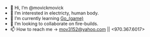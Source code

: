 - 👋 Hi, I’m @movickmovick
- 👀 I’m interested in electricty, human body. 
- 🌱 I’m currently learning [Go_(game)](https://en.wikipedia.org/wiki/Go_(game))
- 💞️ I’m looking to collaborate on fire-builds.
- 📫 How to reach me -> mov3152@yahoo.com || <970.367.6017>

<!---
movickmovick/movickmovick is a ✨ special ✨ repository because its `README.md` (this file) appears on your GitHub profile.
You can click the Preview link to take a look at your changes.
--->
